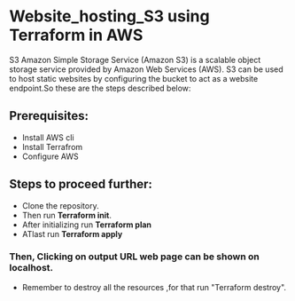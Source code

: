 # Website_hosting_S3 using Terraform in AWS
S3 Amazon Simple Storage Service (Amazon S3) is a scalable object storage service provided by Amazon Web Services (AWS). S3 can be used to host static websites by configuring the bucket to act as a website endpoint.So these are the steps described below:
## Prerequisites:
- Install AWS cli
- Install Terrafrom 
- Configure AWS
## Steps to proceed further:
- Clone the repository.
- Then run **Terraform init**.
- After initializing run **Terraform plan**
- ATlast run **Terraform apply**

### Then, Clicking on output URL web page can be shown  on localhost.
- Remember  to destroy all the resources ,for that run "Terraform destroy".

